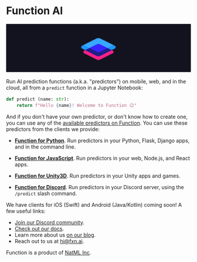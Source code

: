 # Function AI

![function logo](https://raw.githubusercontent.com/fxnai/.github/main/logo_wide.png)

Run AI prediction functions (a.k.a. "predictors") on mobile, web, and in the cloud, all from a `predict` function in a Jupyter Notebook:
```py
def predict (name: str):
    return f"Hello {name}! Welcome to Function 😉"
```

And if you don't have your own predictor, or don't know how to create one, you can use any of the [available predictors on Function](https://fxn.ai/explore). You can use these predictors from the clients we provide:

- **[Function for Python](https://github.com/fxnai/fxn)**. Run predictors in your Python, Flask, Django apps, and in the command line.

- **[Function for JavaScript](https://github.com/fxnai/fxnjs)**. Run predictors in your web, Node.js, and React apps.

- **[Function for Unity3D](https://github.com/fxnai/fxn3d)**. Run predictors in your Unity apps and games.

- **[Function for Discord](https://fxn.ai/discord)**. Run predictors in your Discord server, using the `/predict` slash command.

We have clients for iOS (Swift) and Android (Java/Kotlin) coming soon! A few useful links:

- [Join our Discord community](https://fxn.ai/community).
- [Check out our docs](https://docs.fxn.ai).
- Learn more about us [on our blog](https://blog.fxn.ai).
- Reach out to us at [hi@fxn.ai](mailto:hi@fnx.ai).

Function is a product of [NatML Inc](https://github.com/natmlx).